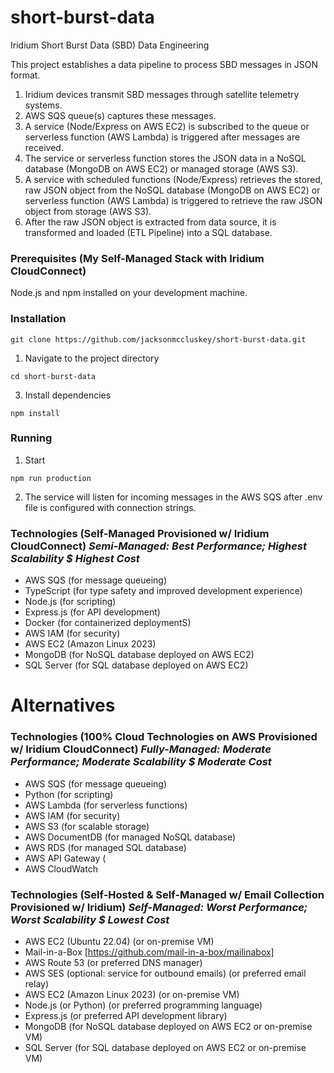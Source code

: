 # short-burst-data
Iridium Short Burst Data (SBD) Data Engineering

This project establishes a data pipeline to process SBD messages in JSON format.

1. Iridium devices transmit SBD messages through satellite telemetry systems.
2. AWS SQS queue(s) captures these messages.
3. A service (Node/Express on AWS EC2) is subscribed to the queue or serverless function (AWS Lambda) is triggered after messages are received.
4. The service or serverless function stores the JSON data in a NoSQL database (MongoDB on AWS EC2) or managed storage (AWS S3).
5. A service with scheduled functions (Node/Express) retrieves the stored, raw JSON object from the NoSQL database (MongoDB on AWS EC2) or serverless function (AWS Lambda) is triggered to retrieve the raw JSON object from storage (AWS S3).
6. After the raw JSON object is extracted from data source, it is transformed and loaded (ETL Pipeline) into a SQL database.

### Prerequisites (My Self-Managed Stack with Iridium CloudConnect)
Node.js and npm installed on your development machine.

### Installation
```git clone https://github.com/jacksonmccluskey/short-burst-data.git```

1. Navigate to the project directory
   
```cd short-burst-data```

3. Install dependencies
   
```npm install```

### Running

1. Start

```npm run production```

2. The service will listen for incoming messages in the AWS SQS after .env file is configured with connection strings.

### Technologies (Self-Managed Provisioned w/ Iridium CloudConnect) *Semi-Managed: Best Performance; Highest Scalability $ Highest Cost*

- AWS SQS (for message queueing)
- TypeScript (for type safety and improved development experience)
- Node.js (for scripting)
- Express.js (for API development)
- Docker (for containerized deploymentS)
- AWS IAM (for security)
- AWS EC2 (Amazon Linux 2023)
- MongoDB (for NoSQL database deployed on AWS EC2)
- SQL Server (for SQL database deployed on AWS EC2)

# Alternatives

### Technologies (100% Cloud Technologies on AWS Provisioned w/ Iridium CloudConnect) *Fully-Managed: Moderate Performance; Moderate Scalability $ Moderate Cost*

- AWS SQS (for message queueing)
- Python (for scripting)
- AWS Lambda (for serverless functions)
- AWS IAM (for security)
- AWS S3 (for scalable storage)
- AWS DocumentDB (for managed NoSQL database)
- AWS RDS (for managed SQL database)
- AWS API Gateway (
- AWS CloudWatch

### Technologies (Self-Hosted & Self-Managed w/ Email Collection Provisioned w/ Iridium) *Self-Managed: Worst Performance; Worst Scalability $ Lowest Cost*

- AWS EC2 (Ubuntu 22.04) (or on-premise VM)
- Mail-in-a-Box [https://github.com/mail-in-a-box/mailinabox]
- AWS Route 53 (or preferred DNS manager)
- AWS SES (optional: service for outbound emails) (or preferred email relay)
- AWS EC2 (Amazon Linux 2023) (or on-premise VM)
- Node.js (or Python) (or preferred programming language)
- Express.js (or preferred API development library)
- MongoDB (for NoSQL database deployed on AWS EC2 or on-premise VM)
- SQL Server (for SQL database deployed on AWS EC2 or on-premise VM)

